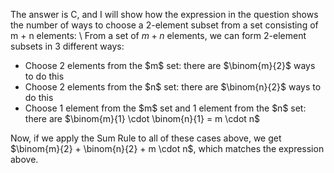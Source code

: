 The answer is C, and I will show how the expression in the question shows the number of ways to choose a 2-element subset from a set consisting of m + n elements: \\
From a set of $m + n$ elements, we can form 2-element subsets in 3 different ways:
<ul>
<li> Choose 2 elements from the $m$ set: there are $\binom{m}{2}$ ways to do this
<li> Choose 2 elements from the $n$ set: there are $\binom{n}{2}$ ways to do this
<li> Choose 1 element from the $m$ set and 1 element from the $n$ set: there are $\binom{m}{1} \cdot \binom{n}{1} = m \cdot n$
</ul>
Now, if we apply the Sum Rule to all of these cases above, we get $\binom{m}{2} + \binom{n}{2} + m \cdot n$, which matches the expression above.

